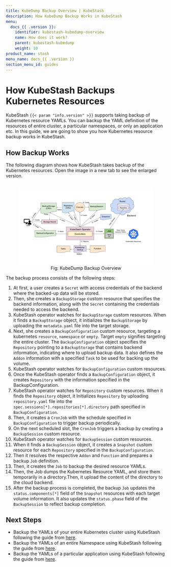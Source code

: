 ```yaml
---
title: KubeDump Backup Overview | KubeStash
description: How KubeDump Backup Works in KubeStash
menu:
  docs_{{ .version }}:
    identifier: kubestash-kubedump-overview
    name: How does it work?
    parent: kubestash-kubedump
    weight: 10
product_name: stash
menu_name: docs_{{ .version }}
section_menu_id: guides
---
```


# How KubeStash Backups Kubernetes Resources

KubeStash `{{< param "info.version" >}}` supports taking backup of Kubernetes resource YAMLs. You can backup the YAML definition of the resources of entire cluster, a particular namespaces, or only an application etc. In this guide, we are going to show you how Kubernetes resource backup works in KubeStash.

## How Backup Works

The following diagram shows how KubeStash takes backup of the Kubernetes resources. Open the image in a new tab to see the enlarged version.

<figure align="center">
  <img alt="KubeDump Backup Overview" src="/docs/guides/kubedump/overview/images/kubedump-backup.svg">
  <figcaption align="center">Fig: KubeDump Backup Overview</figcaption>
</figure>

The backup process consists of the following steps:

1. At first, a user creates a `Secret` with access credentials of the backend where the backed-up data will be stored.
2. Then, she creates a `BackupStorage` custom resource that specifies the backend information, along with the `Secret` containing the credentials needed to access the backend.
3. KubeStash operator watches for `BackupStorage` custom resources. When it finds a `BackupStorage` object, it initializes the `BackupStorage` by uploading the `metadata.yaml` file into the target storage.
4. Next, she creates a `BackupConfiguration` custom resource, targeting a kubernetes `resource`, `namespace` or `empty`. Target `empty` signifies targeting the entire cluster. The `BackupConfiguration` object specifies the `Repository` pointing to a `BackupStorage` that contains backend information, indicating where to upload backup data. It also defines the `Addon` information with a specified `Task` to be used for backing up the volume.
5. KubeStash operator watches for `BackupConfiguration` custom resources.
6. Once the KubeStash operator finds a `BackupConfiguration` object, it creates `Repository` with the information specified in the BackupConfiguration.
7. KubeStash operator watches for `Repository` custom resources. When it finds the `Repository` object, it Initializes `Repository` by uploading `repository.yaml` file into the `spec.sessions[*].repositories[*].directory` path specified in `BackupConfiguration`.
8. Then, it creates a `CronJob` with the schedule specified in `BackupConfiguration` to trigger backup periodically.
9. On the next scheduled slot, the `CronJob` triggers a backup by creating a `BackupSession` custom resource.
10. KubeStash operator watches for `BackupSession` custom resources.
11. When it finds a `BackupSession` object, it creates a `Snapshot` custom resource for each `Repository` specified in the `BackupConfiguration`.
12. Then it resolves the respective `Addon` and `Function` and prepares a backup `Job` definition.
13. Then, it creates the `Job` to backup the desired resource YAMLs.
14. Then, the Job dumps the Kubernetes Resource YAML, and store them temporarily in a directory.Then, it upload the content of the directory to the cloud backend.
15. After the backup process is completed, the backup `Job` updates the `status.components[*]` field of the `Snapshot` resources with each target volume information. It also updates the `status.phase` field of the `BackupSession` to reflect backup completion.

## Next Steps

- Backup the YAMLs of your entire Kubernetes cluster using KubeStash following the guide from [here](/docs/guides/kubedump/cluster/index.md).
- Backup the YAMLs of an entire Namespace using KubeStash following the guide from [here](/docs/guides/kubedump/namespace/index.md).
- Backup the YAMLs of a particular application using KubeStash following the guide from [here](/docs/guides/kubedump/application/index.md).
